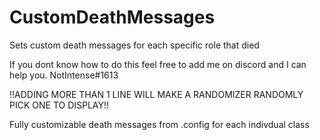 # CustomDeathMessages
Sets custom death messages for each specific role that died


If you dont know how to do this feel free to add me on discord and I can help you. NotIntense#1613

!!ADDING MORE THAN 1 LINE WILL MAKE A RANDOMIZER RANDOMLY PICK ONE TO DISPLAY!!

Fully customizable death messages from .config for each indivdual class

